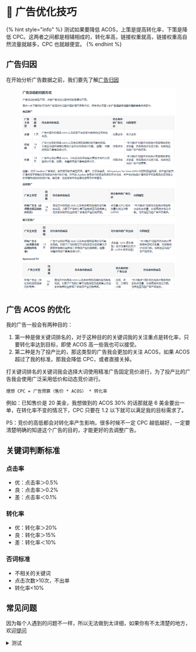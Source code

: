 # 🍅 广告优化技巧

{% hint style="info" %}
测试如果要降低 ACOS，上策是提高转化率，下策是降低 CPC。这两者之间都是相辅相成的，转化率高，链接权重就高，链接权重高自然流量就越多，CPC 也就越便宜。
{% endhint %}

## 广告归因

在开始分析广告数据之前，我们要先了解[广告归因](https://advertising.amazon.com/help/GX7KDKHMWQYMJ385)

<figure><img src="../../../.gitbook/assets/image (56).png" alt=""><figcaption></figcaption></figure>

## 广告 ACOS 的优化

我的广告一般会有两种目的：

1. 第一种是做关键词排名的，对于这种目的的关键词我的关注重点是转化率，只要转化率达到目标，即使 ACOS 高一些我也可以接受。
2. 第二种是为了投产比的，那这类型的广告我会更加的关注 ACOS，如果 ACOS 超过了我的标准，那我会降低 CPC，或者直接关掉。

打关键词排名的关键词我会选择大词使用精准广告固定竞价进行，为了投产比的广告我会使用广泛采用低价和动态竞价进行。

```
理想 CPC = 广告预算（售价 * ACOS） * 转化率
```

例如：已知售价是 20 美金，我想做到的 ACOS 30% 的话那就是 6 美金要出一单，在转化率不变的情况下，CPC 只要在 1.2 以下就可以满足我的目标需求了。

PS：竞价的高低都会对转化率产生影响，很多时候不一定 CPC 越低越好，一定要清楚明确的知道这个广告的目的，才能更好的去调整广告。

## 关键词判断标准&#x20;

### 点击率&#x20;

* 优：点击率＞0.5%&#x20;
* 良：点击率＞0.2%&#x20;
* 差：点击率＜0.1%&#x20;

### 转化率

* 优：转化率＞20%&#x20;
* 良：转化率＞15%&#x20;
* 差：转化率＜10%&#x20;

### 否词标准&#x20;

* 不相关的关键词&#x20;
* 点击次数>10次，不出单&#x20;
* 转化率<10%

## 常见问题

因为每个人遇到的问题不一样，所以无法做到太详细，如果你有不太清楚的地方，欢迎[提问](https://github.com/UGGKA/Amazon-Operations-Manual/issues)

<details>

<summary>测试</summary>

是是是是是

</details>
